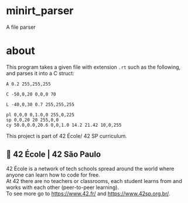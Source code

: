 # minirt_parser
A file parser

# about
This program takes a given file with extension `.rt` such as the following, and parses it into a C struct:
```
A 0.2 255,255,255

C -50,0,20 0,0,0 70

L -40,0,30 0.7 255,255,255

pl 0,0,0 0,1.0,0 255,0,225
sp 0,0,20 20 255,0,0
cy 50.0,0.0,20.6 0,0,1.0 14.2 21.42 10,0,255
```

This project is part of 42 École/ 42 SP curriculum.

## 🏫 42 École | 42 São Paulo
42 École is a network of tech schools spread around the world where anyone can learn how to code for free.\
At 42 there are no teachers or classrooms, each student learns from and works with each other (peer-to-peer learning).\
To see more go to https://www.42.fr/ and https://www.42sp.org.br/.
